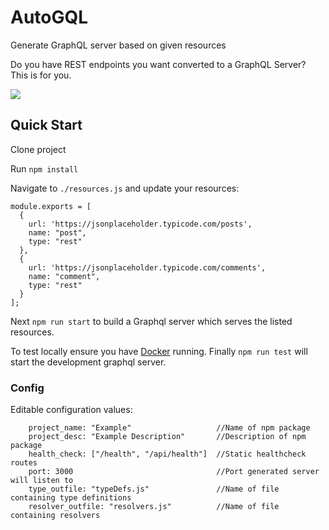 # AutoGQL

Generate GraphQL server based on given resources

Do you have REST endpoints you want converted to a GraphQL Server?
This is for you.

![](r-autogql.gif)

## Quick Start
Clone project

Run `npm install`

Navigate to `./resources.js` and update your resources:

```
module.exports = [
  {
    url: 'https://jsonplaceholder.typicode.com/posts',
    name: "post",
    type: "rest"
  },
  {
    url: 'https://jsonplaceholder.typicode.com/comments',
    name: "comment",
    type: "rest"
  }
];
```
Next `npm run start` to build a Graphql server which serves the listed resources.

To test locally ensure you have [Docker](https://docs.docker.com/get-docker/) running.
Finally `npm run test` will start the development graphql server. 

### Config

Editable configuration values: 
```
    project_name: "Example"                   //Name of npm package
    project_desc: "Example Description"       //Description of npm package
    health_check: ["/health", "/api/health"]  //Static healthcheck routes 
    port: 3000                                //Port generated server will listen to 
    type_outfile: "typeDefs.js"               //Name of file containing type definitions
    resolver_outfile: "resolvers.js"          //Name of file containing resolvers
```